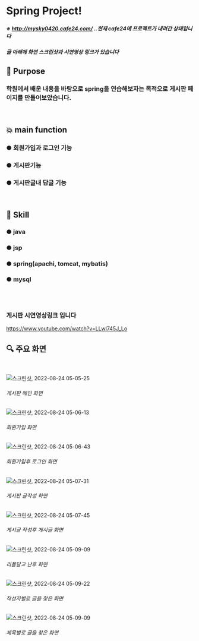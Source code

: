 # Spring Project!
##### ※ http://mysky0420.cafe24.com/ ..현재 cafe24에 프로젝트가 내려간 상태입니다
##### 글 아래에 화면 스크린샷과 시연영상 링크가 있습니다


## :dart: Purpose
### 학원에서 배운 내용을 바탕으로 spring을 연습해보자는 목적으로 게시판 페이지를 만들어보았습니다.
<br />

## :boom: main function
### ● 회원가입과 로그인 기능
### ● 게시판기능
### ● 게시판글내 답글 기능
<br />

## :pushpin: Skill
### ● java
### ● jsp
### ● spring(apachi, tomcat, mybatis)
### ● mysql

<br />
<br />

### 게시판 시연영상링크 입니다
https://www.youtube.com/watch?v=LLwl745J_Lo 
<br />

## :mag: 주요 화면
<br />

![스크린샷, 2022-08-24 05-05-25](https://user-images.githubusercontent.com/92001468/186256873-df5b41fd-a6c9-4be9-880f-fbf37d9dc5ef.png) <br/>
###### 게시판 메인 화면

![스크린샷, 2022-08-24 05-06-13](https://user-images.githubusercontent.com/92001468/186257026-57d2ef5b-e1a4-4f5f-979b-3eb5a3e9bb03.png)<br/>
###### 회원가입 화면

![스크린샷, 2022-08-24 05-06-43](https://user-images.githubusercontent.com/92001468/186257117-5321ce10-9ad2-40ef-b5a6-0bdc5567a763.png)<br/>
###### 회원가입후 로그인 화면

![스크린샷, 2022-08-24 05-07-31](https://user-images.githubusercontent.com/92001468/186257177-a6b2ff8d-d034-4deb-a4e9-f25d8417163c.png)<br/>
###### 게시판 글작성 화면

![스크린샷, 2022-08-24 05-07-45](https://user-images.githubusercontent.com/92001468/186257539-acf27a62-0e98-4158-ae14-964f4507adb0.png)<br/>
###### 게시글 작성후 게시글 화면

![스크린샷, 2022-08-24 05-09-09](https://user-images.githubusercontent.com/92001468/186257752-b8569c74-84c6-40c8-89ae-c6dc576ea0ea.png)<br/>
###### 리플달고 난후 화면

![스크린샷, 2022-08-24 05-09-22](https://user-images.githubusercontent.com/92001468/186257822-ca79872f-2d56-4fea-a3d8-2c806856d5a7.png)<br/>
###### 작성자별로 글을 찾은 화면

![스크린샷, 2022-08-24 05-09-09](https://user-images.githubusercontent.com/92001468/186257752-b8569c74-84c6-40c8-89ae-c6dc576ea0ea.png)<br/>
###### 제목별로 글을 찾은 화면
